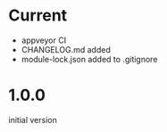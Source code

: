 # Current

- appveyor CI
- CHANGELOG.md added
- module-lock.json added to .gitignore


# 1.0.0

initial version
